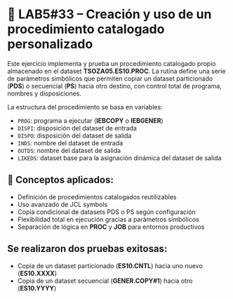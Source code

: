  # 📄 LAB5#33 – Creación y uso de un procedimiento catalogado personalizado
 Este ejercicio implementa y prueba un procedimiento catalogado propio almacenado en el dataset **TSOZA05.ES10.PROC**. La rutina define una serie de parámetros simbólicos que permiten copiar un dataset particionado (**PDS**) o secuencial (**PS**) hacia otro destino, con control total de programa, nombres y disposiciones.

 La estructura del procedimiento se basa en variables:

 - `PROG`: programa a ejecutar (**IEBCOPY** o **IEBGENER**)
 - `DISPI`: disposición del dataset de entrada
 - `DISPO`: disposición del dataset de salida
 - `INDS`: nombre del dataset de entrada
 - `OUTDS`: nombre del dataset de salida
 - `LIKEDS`: dataset base para la asignación dinámica del dataset de salida

 ## 🧠 Conceptos aplicados:

 - Definición de procedimientos catalogados reutilizables
 - Uso avanzado de JCL symbols
 - Copia condicional de datasets PDS o PS según configuración
 - Flexibilidad total en ejecución gracias a parámetros simbólicos
 - Separación de lógica en **PROC** y **JOB** para entornos productivos
 
 ## Se realizaron dos pruebas exitosas:
 - Copia de un dataset particionado (**ES10.CNTL**) hacia uno nuevo (**ES10.XXXX**)
 - Copia de un dataset secuencial (**GENER.COPY#1**) hacia otro (**ES10.YYYY**)
